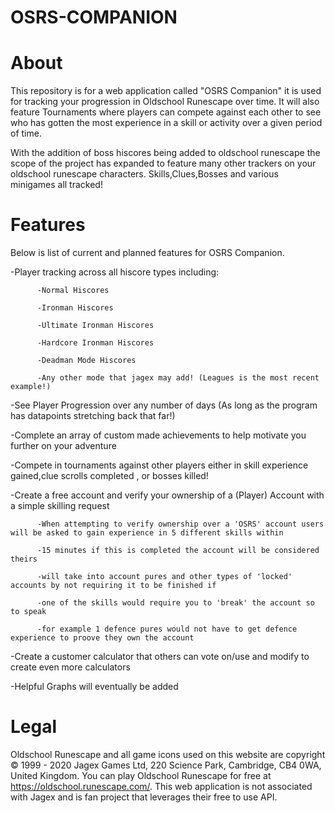 # OSRS-COMPANION

# About

This repository is for a web application called "OSRS Companion" it is used for tracking your progression in Oldschool Runescape
over time. It will also feature Tournaments where players can compete against each other to see who has gotten the most experience in a
skill or activity over a given period of time.

With the addition of boss hiscores being added to oldschool runescape the scope of the project has expanded to feature many other trackers on your oldschool runescape characters. Skills,Clues,Bosses and various minigames all tracked!

# Features

Below is list of current and planned features for OSRS Companion.

-Player tracking across all hiscore types including:

          -Normal Hiscores

          -Ironman Hiscores
          
          -Ultimate Ironman Hiscores
          
          -Hardcore Ironman Hiscores
          
          -Deadman Mode Hiscores
          
          -Any other mode that jagex may add! (Leagues is the most recent example!)
          
-See Player Progression over any number of days (As long as the program has datapoints stretching back that far!)

-Complete an array of custom made achievements to help motivate you further on your adventure

-Compete in tournaments against other players either in skill experience gained,clue scrolls completed , or bosses killed!

-Create a free account and verify your ownership of a (Player) Account with a simple skilling request

          -When attempting to verify ownership over a 'OSRS' account users will be asked to gain experience in 5 different skills within
          
          -15 minutes if this is completed the account will be considered theirs
          
          -will take into account pures and other types of 'locked' accounts by not requiring it to be finished if
          
          -one of the skills would require you to 'break' the account so to speak
          
          -for example 1 defence pures would not have to get defence experience to proove they own the account
          
-Create a customer calculator that others can vote on/use and modify to create even more calculators

-Helpful Graphs will eventually be added

# Legal

Oldschool Runescape and all game icons used on this website are copyright © 1999 - 2020 Jagex Games Ltd, 220 Science Park, Cambridge, CB4 0WA, United Kingdom. You can play Oldschool Runescape for free at https://oldschool.runescape.com/. This web application is not associated with Jagex and is fan project that leverages their free to use API.
